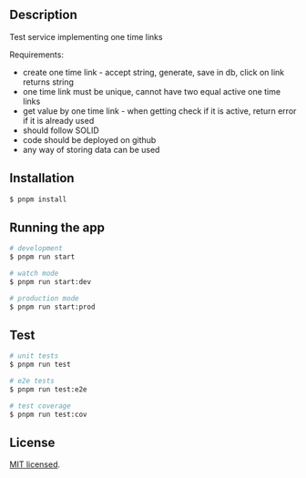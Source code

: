 ## Description

Test service implementing one time links

Requirements:
* create one time link - accept string, generate, save in db, click on link returns string
* one time link must be unique, cannot have two equal active one time links
* get value by one time link - when getting check if it is active, return error if it is already used
* should follow SOLID
* code should be deployed on github
* any way of storing data can be used

## Installation

```bash
$ pnpm install
```

## Running the app

```bash
# development
$ pnpm run start

# watch mode
$ pnpm run start:dev

# production mode
$ pnpm run start:prod
```

## Test

```bash
# unit tests
$ pnpm run test

# e2e tests
$ pnpm run test:e2e

# test coverage
$ pnpm run test:cov
```

## License

[MIT licensed](LICENSE).
